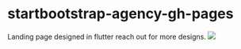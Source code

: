 # startbootstrap-agency-gh-pages
Landing page designed in flutter reach out for more designs.
<img src="https://github.com/sandei-travolta/startbootstrap-agency-gh-pages/tree/master/startbootstrap-agency-gh-pages" alter="landing page">
